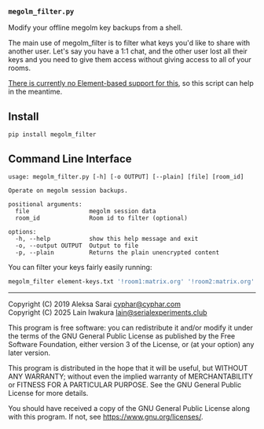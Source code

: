 ### `megolm_filter.py` ###

Modify your offline megolm key backups from a shell.  

The main use of megolm_filter is to filter what keys you'd like to share with another user. Let's say you have a 1:1 chat, and the other user lost all their keys and
you need to give them access without giving access to all of your rooms.  

[There is currently no Element-based support for this](https://github.com/element-hq/element-meta/issues/1287), so this script can help in the meantime.  

Install
-------

```
pip install megolm_filter
```

Command Line Interface
----------------------

```
usage: megolm_filter.py [-h] [-o OUTPUT] [--plain] [file] [room_id]

Operate on megolm session backups.

positional arguments:
  file                 megolm session data
  room_id              Room id to filter (optional)

options:
  -h, --help           show this help message and exit
  -o, --output OUTPUT  Output to file
  -p, --plain          Returns the plain unencrypted content
```

You can filter your keys fairly easily running:

```bash
megolm_filter element-keys.txt '!room1:matrix.org' '!room2:matrix.org' ...
```

___
Copyright (C) 2019 Aleksa Sarai <cyphar@cyphar.com>  
Copyright (C) 2025 Lain Iwakura <lain@serialexperiments.club>  

This program is free software: you can redistribute it and/or modify
it under the terms of the GNU General Public License as published by
the Free Software Foundation, either version 3 of the License, or
(at your option) any later version.

This program is distributed in the hope that it will be useful,
but WITHOUT ANY WARRANTY; without even the implied warranty of
MERCHANTABILITY or FITNESS FOR A PARTICULAR PURPOSE.  See the
GNU General Public License for more details.

You should have received a copy of the GNU General Public License
along with this program.  If not, see <https://www.gnu.org/licenses/>.
